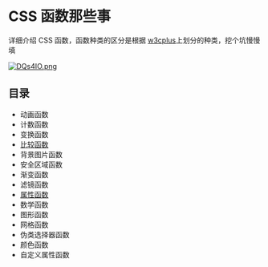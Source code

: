 # CSS 函数那些事
详细介绍 CSS 函数，函数种类的区分是根据 [w3cplus](https://www.w3cplus.com/css/css-functions-guide.html "w3cplus")上划分的种类，挖个坑慢慢填

[![DQs4IO.png](https://s3.ax1x.com/2020/11/20/DQs4IO.png)](https://imgchr.com/i/DQs4IO)

## 目录

- 动画函数
- 计数函数
- 变换函数
- [比较函数](./比较函数/index.md)
- 背景图片函数
- 安全区域函数
- 渐变函数
- 滤镜函数
- [属性函数](./属性函数/index.md)
- 数学函数
- 图形函数
- 网格函数
- 伪类选择器函数
- 颜色函数
- 自定义属性函数